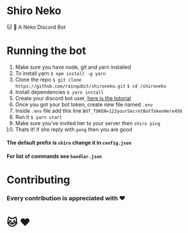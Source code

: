 # Shiro Neko
:cat: :robot:  A Neko Discord Bot

# Running the bot

1. Make sure you have node, git and yarn installed
2. To install yarn
 `$ npm install -g yarn`
3. Clone the repo
`$ git clone    https://github.com/rainqubit/shironeko.git`
`$ cd /shironeko`
4. Install dependencies
`$ yarn install`
5. Create your discord bot user, [here is the tutorial](https://anidiots.guide/getting-started/getting-started-long-version)
6. Once you got your bot token, create new file named `.env`
7. Inside `.env` file add this line
`BOT_TOKEN=123yourSecretBotTokenHere456`
8. Run it 
`$ yarn start`
9. Make sure you've invited her to your server then
`shiro ping`
10. Thats it! if she reply with `pong` then you are good

#### The default prefix is `shiro` change it in `config.json`
#### For list of commands see `handler.json`  

# Contributing
### Every contribution is appreciated with :heart:

# :cat: :heart:


